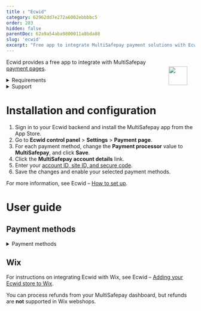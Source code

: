 ```yaml
---
title : "Ecwid"
category: 62962dd7e272a6002ebbbbc5
order: 203
hidden: false
parentDoc: 62a9a54aba9800011a8bda88
slug: 'ecwid'
excerpt: "Free app to integrate MultiSafepay payment solutions with Ecwid."
---
```

<img src="https://raw.githubusercontent.com/MultiSafepay/docs/master/static/logo/Integrations/Ecwid.svg" width="50" align="right" style="margin: 20px; max-height: 75px"/>

Ecwid provides a free app to integrate with MultiSafepay [payment pages](/payment-pages/).

<details id="requirements">
<summary>Requirements</summary>
<br>

You will need a [MultiSafepay account](/getting-started-guide/).

</details>

<details id="support">
<summary>Support</summary>
<br>

Contact [Ecwid](https://support.ecwid.com/hc/en-us/requests/new).

</details>

# Installation and configuration
1. Sign in to your Ecwid backend and install the MultiSafepay app from the App Store.
2. Go to **Ecwid control panel** > **Settings** > **Payment page**.
3. For each payment method, change the **Payment processor** value to **MultiSafepay**, and click **Save**.
4. Click the **MultiSafepay account details** link. 
5. Enter your [account ID, site ID, and secure code](/websites/#site-id-api-key-and-secure-code).
5. Save the changes and enable your selected payment methods.

For more information, see Ecwid – [How to set up](https://support.ecwid.com/hc/en-us/articles/207808285-MultiSafepay#Howtosetup).

# User guide

## Payment methods

<details id="payment-methods">
<summary>Payment methods</summary>
<br>

- Cards: [American Express](/amex), [Mastercard](/mastercard), [Visa](/visa) and all co-branded cards
- Banking methods:
    - [Bancontact](/bancontact)
    - [Bank Transfer](/bank-transfer)
    - [Giropay](/giropay)
    - [iDEAL](/ideal)
    - [SEPA Direct Debit](/sepa-direct-debit)
    - [Sofort](/sofort)

</details>

## Wix

For instructions on integrating Ecwid with Wix, see Ecwid – [Adding your Ecwid store to Wix](https://support.ecwid.com/hc/en-us/articles/115005874885-Adding-your-Ecwid-store-to-Wix-site).

You can process refunds from your MultiSafepay dashboard, but refunds are **not** supported in Wix webshops.


